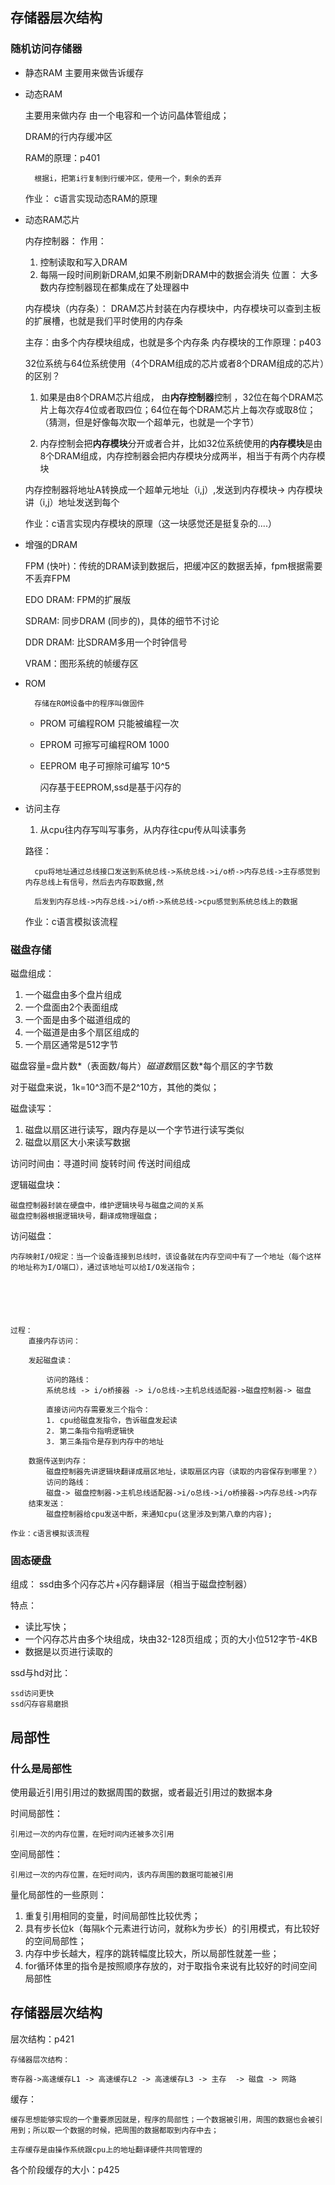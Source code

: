 ## 存储器层次结构

 ### 随机访问存储器

- 静态RAM
    主要用来做告诉缓存


- 动态RAM      

    主要用来做内存
    由一个电容和一个访问晶体管组成；
    
    DRAM的行内存缓冲区

    RAM的原理：p401
        
        根据i，把第i行复制到行缓冲区，使用一个，剩余的丢弃


    作业： c语言实现动态RAM的原理


- 动态RAM芯片

    内存控制器： 
    作用： 
    1. 控制读取和写入DRAM
    2. 每隔一段时间刷新DRAM,如果不刷新DRAM中的数据会消失
    位置：
    大多数内存控制器现在都集成在了处理器中

    内存模块（内存条）：
        DRAM芯片封装在内存模块中，内存模块可以查到主板的扩展槽，也就是我们平时使用的内存条
    
    主存：由多个内存模块组成，也就是多个内存条
    内存模块的工作原理：p403


    32位系统与64位系统使用（4个DRAM组成的芯片或者8个DRAM组成的芯片）的区别？
    1. 如果是由8个DRAM芯片组成， 由**内存控制器**控制 ，32位在每个DRAM芯片上每次存4位或者取四位；64位在每个DRAM芯片上每次存或取8位；（猜测，但是好像每次取一个超单元，也就是一个字节）

    2. 内存控制会把**内存模块**分开或者合并，比如32位系统使用的**内存模块**是由8个DRAM组成，内存控制器会把内存模块分成两半，相当于有两个内存模块

    内存控制器将地址A转换成一个超单元地址（i,j）,发送到内存模块-> 内存模块讲（i,j）地址发送到每个

    作业：c语言实现内存模块的原理（这一块感觉还是挺复杂的....）

- 增强的DRAM

    FPM (快叶)：传统的DRAM读到数据后，把缓冲区的数据丢掉，fpm根据需要不丢弃FPM

    EDO DRAM: FPM的扩展版

    SDRAM: 同步DRAM (同步的)，具体的细节不讨论

    DDR DRAM: 比SDRAM多用一个时钟信号

    VRAM：图形系统的帧缓存区

- ROM

        存储在ROM设备中的程序叫做固件

    - PROM  可编程ROM 只能被编程一次

    - EPROM   可擦写可编程ROM  1000

    - EEPROM 电子可擦除可编写 10^5


      闪存基于EEPROM,ssd是基于闪存的

- 访问主存
    
    1. 从cpu往内存写叫写事务，从内存往cpu传从叫读事务

    路径： 
    
        cpu将地址通过总线接口发送到系统总线->系统总线->i/o桥->内存总线->主存感觉到内存总线上有信号，然后去内存取数据,然
        
        后发到内存总线->内存总线->i/o桥->系统总线->cpu感觉到系统总线上的数据


    作业：c语言模拟该流程



### 磁盘存储

磁盘组成：

1. 一个磁盘由多个盘片组成
2. 一个盘面由2个表面组成
3. 一个面是由多个磁道组成的
4. 一个磁道是由多个扇区组成的
5. 一个扇区通常是512字节

磁盘容量=盘片数*（表面数/每片）*磁道数*扇区数*每个扇区的字节数

对于磁盘来说，1k=10^3而不是2^10方，其他的类似；

磁盘读写：

1. 磁盘以扇区进行读写，跟内存是以一个字节进行读写类似
2. 磁盘以扇区大小来读写数据

访问时间由：寻道时间 旋转时间 传送时间组成

逻辑磁盘块：

    磁盘控制器封装在硬盘中，维护逻辑块号与磁盘之间的关系
    磁盘控制器根据逻辑块号，翻译成物理磁盘；


访问磁盘：
    
    内存映射I/O规定：当一个设备连接到总线时，该设备就在内存空间中有了一个地址（每个这样的地址称为I/O端口），通过该地址可以给I/O发送指令；

    

     


    过程：
        直接内存访问：
        
        发起磁盘读：
            
            访问的路线：
            系统总线 -> i/o桥接器 -> i/o总线->主机总线适配器->磁盘控制器-> 磁盘

            直接访问内存需要发三个指令：
            1. cpu给磁盘发指令，告诉磁盘发起读
            2. 第二条指令指明逻辑快
            3. 第三条指令是存到内存中的地址
        
        数据传送到内存：
            磁盘控制器先讲逻辑块翻译成扇区地址，读取扇区内容（读取的内容保存到哪里？）
            访问的路线：
            磁盘-> 磁盘控制器->主机总线适配器->i/o总线->i/o桥接器->内存总线->内存
        结束发送：
            磁盘控制器给cpu发送中断，来通知cpu(这里涉及到第八章的内容);

    作业：c语言模拟该流程

### 固态硬盘

组成：
ssd由多个闪存芯片+闪存翻译层（相当于磁盘控制器）

特点：
- 读比写快；
- 一个闪存芯片由多个块组成，块由32-128页组成；页的大小位512字节-4KB
- 数据是以页进行读取的

ssd与hd对比：

    ssd访问更快
    ssd闪存容易磨损




## 局部性

### 什么是局部性

使用最近引用引用过的数据周围的数据，或者最近引用过的数据本身

时间局部性：

    引用过一次的内存位置，在短时间内还被多次引用

空间局部性：

    引用过一次的内存位置，在短时间内，该内存周围的数据可能被引用


量化局部性的一些原则：

1. 重复引用相同的变量，时间局部性比较优秀；
2. 具有步长位k（每隔k个元素进行访问，就称k为步长）的引用模式，有比较好的空间局部性；
3. 内存中步长越大，程序的跳转幅度比较大，所以局部性就差一些；
4. for循环体里的指令是按照顺序存放的，对于取指令来说有比较好的时间空间局部性





## 存储器层次结构

层次结构：p421

    存储器层次结构：

    寄存器->高速缓存L1 -> 高速缓存L2 -> 高速缓存L3 -> 主存  -> 磁盘 -> 网路

缓存：

    缓存思想能够实现的一个重要原因就是，程序的局部性；一个数据被引用，周围的数据也会被引用到；所以取一个数据的时候，把周围的数据都取到内存中去；

    主存缓存是由操作系统跟cpu上的地址翻译硬件共同管理的

各个阶段缓存的大小：p425




